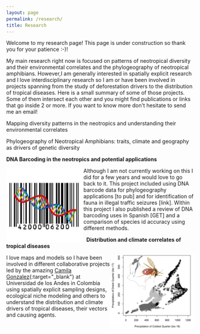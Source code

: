 ```yaml
---
layout: page
permalink: /research/
title: Research
---
```



Welcome to my research page! This page is under construction so thank you for your patience :-)!  

  
  
My main research right now is focused on patterns of neotropical diversity and their environmental correlates and the phylogeography of neotropical amphibians. However,I am generally interested in spatially explicit research and I love interdisciplinary research so I am or have been involved in projects spanning from the study of deforestation drivers to the distribution of tropical diseases. Here is a small summary of some of those projects. Some of them intersect each other and you might find publications or links that go inside 2 or more. If you want to know more don't hesitate to send me an email! 

Mapping diversity patterns in the neotropics and understanding their environmental correlates

Phylogeography of Neotropical Amphibians: traits, climate and geography as drivers of genetic diversity

<strong>DNA Barcoding in the neotropics and potential applications</strong>  

<img style="float: left;" src="/images/dnabarcode.jpg" height="200">
Although I am not currently working on this I did for a few years and would love to go back to it. This project included using DNA barcode data for phylogeography applications [to pub] and for identification of fauna in illegal traffic seizures [link]. Within this project I also published a review of DNA barcoding uses in Spanish [GET] and a comparison of species id accuracy using different methods.  
  
&nbsp;
<strong>Distribution and climate correlates of tropical diseases</strong>  

<img style="float: right;" src="/images/web_tropicaldis.jpg" height="200"> I love maps and models so I have been involved in different collaborative projects led by the amazing [Camila Gonzalez](https://cimpat.uniandes.edu.co){:target="_blank"} at Universidad de los Andes in Colombia using spatially explicit sampling designs, ecological niche modeling and others to understand the distribution and climate drivers of tropical diseases, their vectors and causing agents. 


